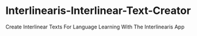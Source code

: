 # Interlinearis-Interlinear-Text-Creator
Create Interlinear Texts For Language Learning With The Interlinearis App
